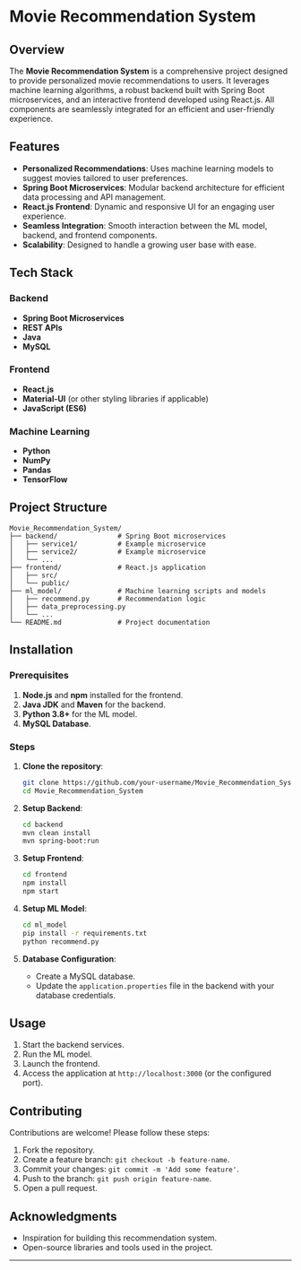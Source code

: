 # Movie Recommendation System

## Overview
The **Movie Recommendation System** is a comprehensive project designed to provide personalized movie recommendations to users. It leverages machine learning algorithms, a robust backend built with Spring Boot microservices, and an interactive frontend developed using React.js. All components are seamlessly integrated for an efficient and user-friendly experience.

## Features
- **Personalized Recommendations**: Uses machine learning models to suggest movies tailored to user preferences.
- **Spring Boot Microservices**: Modular backend architecture for efficient data processing and API management.
- **React.js Frontend**: Dynamic and responsive UI for an engaging user experience.
- **Seamless Integration**: Smooth interaction between the ML model, backend, and frontend components.
- **Scalability**: Designed to handle a growing user base with ease.

## Tech Stack
### Backend
- **Spring Boot Microservices**
- **REST APIs**
- **Java**
- **MySQL**

### Frontend
- **React.js**
- **Material-UI** (or other styling libraries if applicable)
- **JavaScript (ES6)**

### Machine Learning
- **Python**
- **NumPy**
- **Pandas**
- **TensorFlow**

## Project Structure
```plaintext
Movie_Recommendation_System/
├── backend/               # Spring Boot microservices
│   ├── service1/          # Example microservice
│   ├── service2/          # Example microservice
│   └── ...
├── frontend/              # React.js application
│   ├── src/
│   └── public/
├── ml_model/              # Machine learning scripts and models
│   ├── recommend.py       # Recommendation logic
│   ├── data_preprocessing.py
│   └── ...
└── README.md              # Project documentation
```

## Installation

### Prerequisites
1. **Node.js** and **npm** installed for the frontend.
2. **Java JDK** and **Maven** for the backend.
3. **Python 3.8+** for the ML model.
4. **MySQL Database**.

### Steps
1. **Clone the repository**:
   ```bash
   git clone https://github.com/your-username/Movie_Recommendation_System.git
   cd Movie_Recommendation_System
   ```

2. **Setup Backend**:
   ```bash
   cd backend
   mvn clean install
   mvn spring-boot:run
   ```

3. **Setup Frontend**:
   ```bash
   cd frontend
   npm install
   npm start
   ```

4. **Setup ML Model**:
   ```bash
   cd ml_model
   pip install -r requirements.txt
   python recommend.py
   ```

5. **Database Configuration**:
   - Create a MySQL database.
   - Update the `application.properties` file in the backend with your database credentials.

## Usage
1. Start the backend services.
2. Run the ML model.
3. Launch the frontend.
4. Access the application at `http://localhost:3000` (or the configured port).

## Contributing
Contributions are welcome! Please follow these steps:
1. Fork the repository.
2. Create a feature branch: `git checkout -b feature-name`.
3. Commit your changes: `git commit -m 'Add some feature'`.
4. Push to the branch: `git push origin feature-name`.
5. Open a pull request.

## Acknowledgments
- Inspiration for building this recommendation system.
- Open-source libraries and tools used in the project.

---
